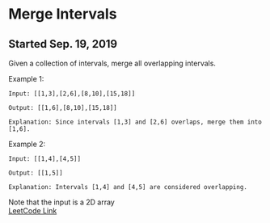 Merge Intervals
===============

Started Sep. 19, 2019
--------------------

Given a collection of intervals, merge all overlapping intervals.

Example 1:
```
Input: [[1,3],[2,6],[8,10],[15,18]]

Output: [[1,6],[8,10],[15,18]]

Explanation: Since intervals [1,3] and [2,6] overlaps, merge them into [1,6].
```

Example 2:
```
Input: [[1,4],[4,5]]

Output: [[1,5]]

Explanation: Intervals [1,4] and [4,5] are considered overlapping.
```

Note that the input is a 2D array  
<a href="https://leetcode.com/problems/merge-intervals/" target="_blank">LeetCode Link</a>
